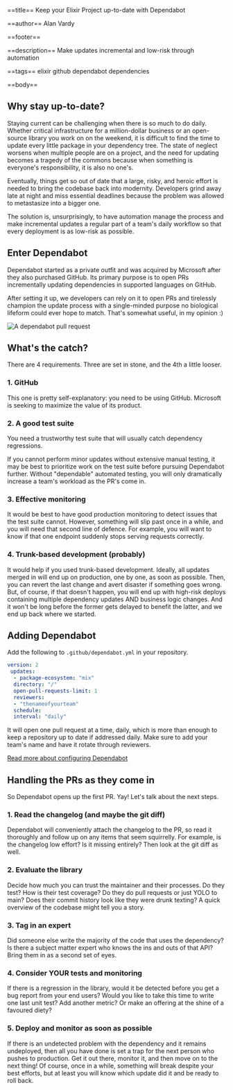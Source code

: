 ==title==
Keep your Elixir Project up-to-date with Dependabot

==author==
Alan Vardy

==footer==

==description==
Make updates incremental and low-risk through automation

==tags==
elixir github dependabot dependencies

==body==

## Why stay up-to-date?

Staying current can be challenging when there is so much to do daily. Whether critical infrastructure for a million-dollar business or an open-source library you work on on the weekend, it is difficult to find the time to update every little package in your dependency tree. The state of neglect worsens when multiple people are on a project, and the need for updating becomes a tragedy of the commons because when something is everyone's responsibility, it is also no one's.

Eventually, things get so out of date that a large, risky, and heroic effort is needed to bring the codebase back into modernity. Developers grind away late at night and miss essential deadlines because the problem was allowed to metastasize into a bigger one.

The solution is, unsurprisingly, to have automation manage the process and make incremental updates a regular part of a team's daily workflow so that every deployment is as low-risk as possible.

## Enter Dependabot

Dependabot started as a private outfit and was acquired by Microsoft after they also purchased GitHub. Its primary purpose is to open PRs incrementally updating dependencies in supported languages on GitHub.

After setting it up, we developers can rely on it to open PRs and tirelessly champion the update process with a single-minded purpose no biological lifeform could ever hope to match. That's somewhat useful, in my opinion :)

![A dependabot pull request](dependabot.png "A dependabot pull request")

## What's the catch?

There are 4 requirements. Three are set in stone, and the 4th a little looser.

### 1. GitHub

This one is pretty self-explanatory: you need to be using GitHub. Microsoft is seeking to maximize the value of its product.

### 2. A good test suite

You need a trustworthy test suite that will usually catch dependency regressions.

If you cannot perform minor updates without extensive manual testing, it may be best to prioritize work on the test suite before pursuing Dependabot further. Without "dependable" automated testing, you will only dramatically increase a team's workload as the PR's come in.

### 3. Effective monitoring

It would be best to have good production monitoring to detect issues that the test suite cannot. However, something will slip past once in a while, and you will need that second line of defence. For example, you will want to know if that one endpoint suddenly stops serving requests correctly.

### 4. Trunk-based development (probably)

It would help if you used trunk-based development. Ideally, all updates merged in will end up on production, one by one, as soon as possible. Then, you can revert the last change and avert disaster if something goes wrong. But, of course, if that doesn't happen, you will end up with high-risk deploys containing multiple dependency updates AND business logic changes. And it won't be long before the former gets delayed to benefit the latter, and we end up back where we started.

## Adding Dependabot

Add the following to `.github/dependabot.yml` in your repository.

```yaml
version: 2
 updates:
  - package-ecosystem: "mix"
  directory: "/"
  open-pull-requests-limit: 1
  reviewers:
  - "thenameofyourteam"
  schedule:
  interval: "daily"
```

It will open one pull request at a time, daily, which is more than enough to keep a repository up to date if addressed daily. Make sure to add your team's name and have it rotate through reviewers.

[Read more about configuring Dependabot](https://docs.github.com/en/code-security/dependabot/dependabot-version-updates/configuring-dependabot-version-updates)

## Handling the PRs as they come in

So Dependabot opens up the first PR. Yay! Let's talk about the next steps.

### 1. Read the changelog (and maybe the git diff)

Dependabot will conveniently attach the changelog to the PR, so read it thoroughly and follow up on any items that seem squirrelly. For example, is the changelog low effort? Is it missing entirely? Then look at the git diff as well.

### 2. Evaluate the library

Decide how much you can trust the maintainer and their processes. Do they test? How is their test coverage? Do they do pull requests or just YOLO to main? Does their commit history look like they were drunk texting? A quick overview of the codebase might tell you a story.

### 3. Tag in an expert

Did someone else write the majority of the code that uses the dependency? Is there a subject matter expert who knows the ins and outs of that API? Bring them in as a second set of eyes.

### 4. Consider YOUR tests and monitoring

If there is a regression in the library, would it be detected before you get a bug report from your end users? Would you like to take this time to write one last unit test? Add another metric? Or make an offering at the shine of a favoured diety?

### 5. Deploy and monitor as soon as possible

If there is an undetected problem with the dependency and it remains undeployed, then all you have done is set a trap for the next person who pushes to production. Get it out there, monitor it, and then move on to the next thing! Of course, once in a while, something will break despite your best efforts, but at least you will know which update did it and be ready to roll back.
